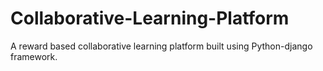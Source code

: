 # Collaborative-Learning-Platform

A reward based collaborative learning platform built using Python-django framework.
